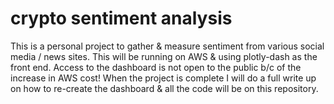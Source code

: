 # crypto sentiment analysis
This is a personal project to gather &amp; measure sentiment from various social media / news sites. This will be running on AWS &amp; using plotly-dash as the front end. Access to the dashboard is not open to the public b/c of the increase in AWS cost! When the project is complete I will do a full write up on how to re-create the dashboard & all the code will be on this repository.  



